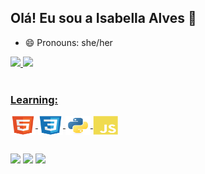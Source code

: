 ## Olá! Eu sou a Isabella Alves 👋

- 😄 Pronouns: she/her


<div>
  <a href="https://github.com/IsabellaMoura">
  <img height="180em"  src="https://github-readme-stats.vercel.app/api?username=IsabellaMoura&show_icons=true&theme=dracula&include_all_commits=true&count_private=true"/>
  <img height="180em"  src="https://github-readme-stats.vercel.app/api/top-langs/?username=IsabellaMoura&layout=compact&langs_count=7&theme=dracula"/>
</div> 
<div style="display: inline_block"><br>
  <h3>Learning:</h3>
 <img align="center" alt="Isa-HTML" height="30" width="40" src="https://raw.githubusercontent.com/devicons/devicon/master/icons/html5/html5-original.svg">
 <img align="center" alt="Isa-CSS" height="30" width="40" src="https://raw.githubusercontent.com/devicons/devicon/master/icons/css3/css3-original.svg">
 <img align="center" alt="Isa-Python" height="30" width="40" src="https://raw.githubusercontent.com/devicons/devicon/master/icons/python/python-original.svg">
 <img align="center" alt="Isa-Js" height="30" width="40" src="https://raw.githubusercontent.com/devicons/devicon/master/icons/javascript/javascript-plain.svg"> 
<!--  <img align="right" alt="Isa-gif" src="https://cdn.discordapp.com/attachments/795358919417397249/825430589581688872/hi.gif"> -->
</div>
  
 ##
 
  <div> 
  <a href="https://instagram.com/isaa._.bella" target="_blank"><img src="https://img.shields.io/badge/-Instagram-%23E4405F?style=for-the-badge&logo=instagram&logoColor=white" target="_blank"></a>
  <a href = "mailto:isabellaalves883@gmail.com"><img src="https://img.shields.io/badge/-Gmail-%23333?style=for-the-badge&logo=gmail&logoColor=white" target="_blank"></a>
  <a href="https://www.linkedin.com/in/isabellaalves-/" target="_blank"><img src="https://img.shields.io/badge/-LinkedIn-%230077B5?style=for-the-badge&logo=linkedin&logoColor=white" target="_blank"></a> 
 
 
</div>
